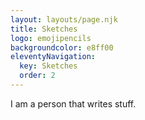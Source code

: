 ```yaml
---
layout: layouts/page.njk
title: Sketches
logo: emojipencils
backgroundcolor: e8ff00
eleventyNavigation:
  key: Sketches
  order: 2
---
```


I am a person that writes stuff.
